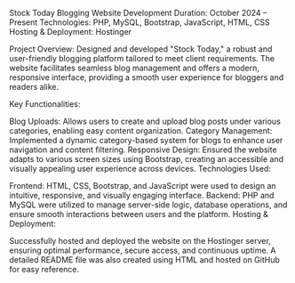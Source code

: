 Stock Today Blogging Website Development
Duration: October 2024 – Present
Technologies: PHP, MySQL, Bootstrap, JavaScript, HTML, CSS
Hosting & Deployment: Hostinger

Project Overview:
Designed and developed "Stock Today," a robust and user-friendly blogging platform tailored to meet client requirements. The website facilitates seamless blog management and offers a modern, responsive interface, providing a smooth user experience for bloggers and readers alike.

Key Functionalities:

Blog Uploads: Allows users to create and upload blog posts under various categories, enabling easy content organization.
Category Management: Implemented a dynamic category-based system for blogs to enhance user navigation and content filtering.
Responsive Design: Ensured the website adapts to various screen sizes using Bootstrap, creating an accessible and visually appealing user experience across devices.
Technologies Used:

Frontend: HTML, CSS, Bootstrap, and JavaScript were used to design an intuitive, responsive, and visually engaging interface.
Backend: PHP and MySQL were utilized to manage server-side logic, database operations, and ensure smooth interactions between users and the platform.
Hosting & Deployment:

Successfully hosted and deployed the website on the Hostinger server, ensuring optimal performance, secure access, and continuous uptime. A detailed README file was also created using HTML and hosted on GitHub for easy reference.
